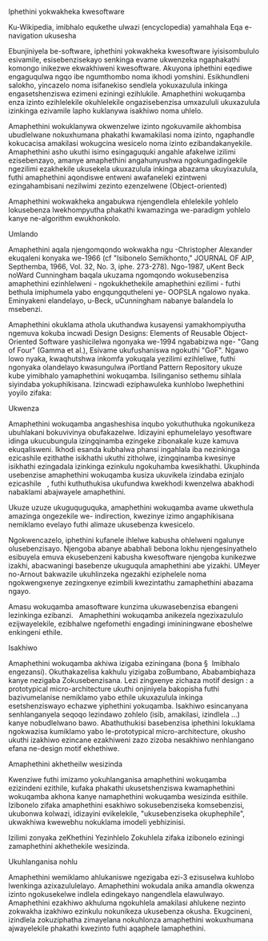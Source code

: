 Iphethini yokwakheka kwesoftware

Ku-Wikipedia, imibhalo equkethe ulwazi (encyclopedia) yamahhala
Eqa e-navigation ukusesha

Ebunjiniyela be-software, iphethini yokwakheka kwesoftware iyisisombululo esivamile, esisebenzisekayo senkinga evame ukwenzeka ngaphakathi komongo inikezwe ekwakhiweni kwesoftware. Akuyona iphethini eqediwe engaguqulwa ngqo ibe ngumthombo noma ikhodi yomshini. Esikhundleni salokho, yincazelo noma isifanekiso sendlela yokuxazulula inkinga engasetshenziswa ezimeni eziningi ezihlukile. Amaphethini wokuqamba enza izinto ezihlelekile okuhlelekile ongazisebenzisa umxazululi ukuxazulula izinkinga ezivamile lapho kuklanywa isakhiwo noma uhlelo.

Amaphethini wokuklanywa okwenzelwe izinto ngokuvamile akhombisa ubudlelwane nokuxhumana phakathi kwamakilasi noma izinto, ngaphandle kokucacisa amakilasi wokugcina wesicelo noma izinto ezibandakanyekile. Amaphethini asho ukuthi isimo esingaguquki angahle afakelwe izilimi ezisebenzayo, amanye amaphethini angahunyushwa ngokungadingekile ngezilimi ezakhekile ukusekela ukuxazulula inkinga abazama ukuyixazulula, futhi amaphethini aqondiswe entweni awafaneleki ezintweni ezingahambisani nezilwimi zezinto ezenzelwene (Object-oriented)

Amaphethini wokwakheka angabukwa njengendlela ehlelekile yohlelo lokusebenza lwekhompyutha phakathi kwamazinga we-paradigm yohlelo kanye ne-algorithm ewukhonkolo.

Umlando

Amaphethini aqala njengomqondo wokwakha ngu -Christopher Alexander ekuqaleni konyaka we-1966 (cf "Isibonelo Semikhonto," JOURNAL OF AIP, Septhemba, 1966, Vol. 32, No. 3, iphe. 273-278). Ngo-1987, uKent Beck noWard Cunningham baqala ukuzama ngomqondo wokusebenzisa amaphethini ezinhlelweni - ngokukhethekile amaphethini ezilimi - futhi bethula imiphumela yabo engqungqutheleni ye- OOPSLA ngalowo nyaka.   Eminyakeni elandelayo, u-Beck, uCunningham nabanye balandela lo msebenzi.

Amaphethini okuklama athola ukuthandwa kusayensi yamakhompiyutha ngemuva kokuba incwadi Design Designs: Elements of Reusable Object-Oriented Software yashicilelwa ngonyaka we-1994 ngababizwa nge- "Gang of Four" (Gamma et al.), Esivame ukufushaniswa ngokuthi "GoF". Ngawo lowo nyaka, kwaqhutshwa inkomfa yokuqala yezilimi ezihleliwe, futhi ngonyaka olandelayo kwasungulwa iPortland Pattern Repository ukuze kube yimibhalo yamaphethini wokuqamba. Isilinganiso sethemu sihlala siyindaba yokuphikisana. Izincwadi eziphawuleka kunhlobo lwephethini yoyilo zifaka:

Ukwenza

Amaphethini wokuqamba angasheshisa inqubo yokuthuthuka ngokunikeza ubuhlakani bokuvivinya obufakazelwe.  Idizayini ephumelelayo yesoftware idinga ukucubungula izingqinamba ezingeke zibonakale kuze kamuva ekuqalisweni. Ikhodi esanda kubhalwa phansi ingahlala iba nezinkinga ezicashile ezithathe isikhathi ukuthi zitholwe, izingqinamba kwesinye isikhathi ezingadala izinkinga ezinkulu ngokuhamba kwesikhathi. Ukuphinda usebenzise amaphethini wokuqamba kusiza ukuvikela izindaba ezinjalo ezicashile   , futhi kuthuthukisa ukufundwa kwekhodi kwenzelwa abakhodi nabaklami abajwayele amaphethini.

Ukuze uzuze ukuguquguquka, amaphethini wokuqamba avame ukwethula amazinga ongezekile we- indirection, kwezinye izimo angaphikisana nemiklamo evelayo futhi alimaze ukusebenza kwesicelo.

Ngokwencazelo, iphethini kufanele ihlelwe kabusha ohlelweni ngalunye olusebenzisayo. Njengoba abanye ababhali bebona lokhu njengesinyathelo esibuyela emuva ekusebenzeni kabusha kwesoftware njengoba kunikezwe izakhi, abacwaningi basebenze ukuguqula amaphethini abe yizakhi. UMeyer no-Arnout bakwazile ukuhlinzeka ngezakhi eziphelele noma ngokwengxenye zezingxenye ezimbili kwezintathu zamaphethini abazama ngayo. 

Amasu wokuqamba amasoftware kunzima ukuwasebenzisa ebangeni lezinkinga ezibanzi.   Amaphethini wokuqamba anikezela ngezixazululo ezijwayelekile, ezibhalwe ngefomethi engadingi imininingwane eboshelwe enkingeni ethile.

Isakhiwo

Amaphethini wokuqamba akhiwa izigaba eziningana (bona §  Imibhalo engezansi). Okuthakazelisa kakhulu yizigaba zoBumbano, Ababambiqhaza kanye nezigaba Zokusebenzisana. Lezi zingxenye zichaza motif design : a prototypical micro-architecture ukuthi onjiniyela bakopisha futhi bazivumelanise nemiklamo yabo ethile ukuxazulula inkinga esetshenziswayo echazwe yiphethini yokuqamba. Isakhiwo esincanyana senhlanganyela seqoqo lezindawo zohlelo (isib, amakilasi, izindlela ...) kanye nobudlelwano bawo. Abathuthukisi basebenzisa iphethini lokuklama ngokwazisa kumiklamo yabo le-prototypical micro-architecture, okusho ukuthi izakhiwo ezincane ezakhiweni zazo zizoba nesakhiwo nenhlangano efana ne-design motif ekhethiwe.

Amaphethini akhetheilw wesizinda


Kwenziwe futhi imizamo yokuhlanganisa amaphethini wokuqamba ezizindeni ezithile, kufaka phakathi ukusetshenziswa kwamaphethini wokuqamba akhona kanye namaphethini wokuqamba wesizinda esithile. Izibonelo zifaka amaphethini esakhiwo sokusebenziseka komsebenzisi,  ukubonwa kolwazi,  idizayini evikelekile,  "ukusebenziseka okuphephile",  ukwakhiwa kwewebhu  nokuklama imodeli yebhizinisi. 

Izilimi zonyaka zeKhethini Yezinhlelo Zokuhlela  zifaka izibonelo eziningi zamaphethini akhethekile wesizinda.

Ukuhlanganisa nohlu

Amaphethini wemiklamo ahlukaniswe ngezigaba ezi-3 ezisuselwa kuhlobo lwenkinga azixazululelayo. Amaphethini wokudala anika amandla okwenza izinto ngokusekelwe indlela edingekayo nangendlela elawulwayo. Amaphethini ezakhiwo akhuluma ngokuhlela amakilasi ahlukene nezinto zokwakha izakhiwo ezinkulu nokunikeza ukusebenza okusha. Ekugcineni, izindlela zokuziphatha zimayelana nokuhlonza amaphethini wokuxhumana ajwayelekile phakathi kwezinto futhi aqaphele lamaphethini.